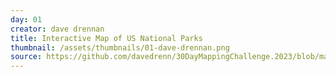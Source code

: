 ```yaml
---
day: 01
creator: dave drennan
title: Interactive Map of US National Parks
thumbnail: /assets/thumbnails/01-dave-drennan.png
source: https://github.com/davedrenn/30DayMappingChallenge.2023/blob/main/Day1.Rmd
---
```

